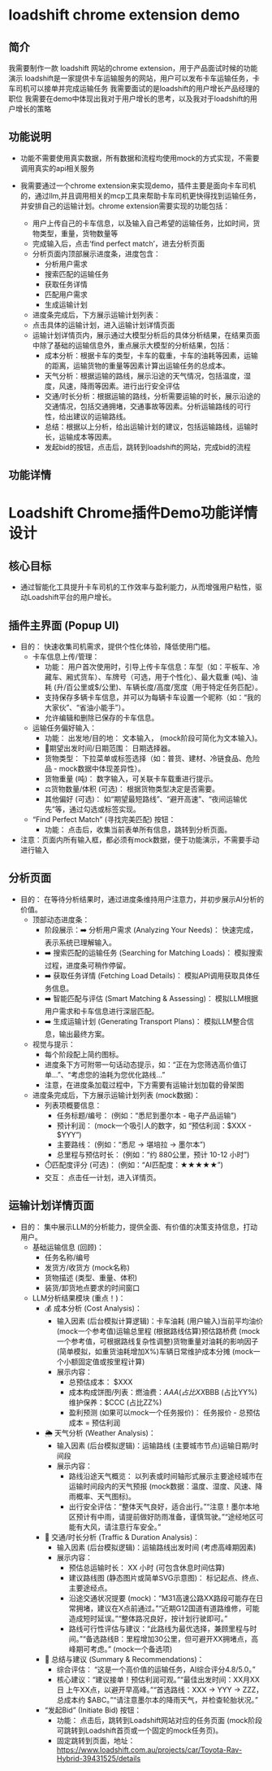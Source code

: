 # loadshift chrome extension demo

## 简介
我需要制作一款 loadshift 网站的chrome extension，用于产品面试时候的功能演示
loadshift是一家提供卡车运输服务的网站，用户可以发布卡车运输任务，卡车司机可以接单并完成运输任务
我需要面试的是loadshift的用户增长产品经理的职位
我需要在demo中体现出我对于用户增长的思考，以及我对于loadshift的用户增长的策略

## 功能说明
- 功能不需要使用真实数据，所有数据和流程均使用mock的方式实现，不需要调用真实的api相关服务

- 我需要通过一个chrome extension来实现demo，插件主要是面向卡车司机的，通过llm,并且调用相关的mcp工具来帮助卡车司机更快得找到运输任务，并安排自己的运输计划。chrome extension需要实现的功能包括：
    - 用户上传自己的卡车信息，以及输入自己希望的运输任务，比如时间，货物类型，重量，货物数量等
    - 完成输入后，点击‘find perfect match’，进去分析页面
    - 分析页面内顶部展示进度条，进度包含：
        - 分析用户需求
        - 搜索匹配的运输任务
        - 获取任务详情
        - 匹配用户需求
        - 生成运输计划
    - 进度条完成后，下方展示运输计划列表：
    - 点击具体的运输计划，进入运输计划详情页面
    - 运输计划详情页内，展示通过大模型分析后的具体分析结果，在结果页面中除了基础的运输信息外，重点展示大模型的分析结果，包括：
        - 成本分析：根据卡车的类型，卡车的载重，卡车的油耗等因素，运输的距离，运输货物的重量等因素计算出运输任务的总成本。
        - 天气分析：根据运输的路线，展示沿途的天气情况，包括温度，湿度，风速，降雨等因素。进行出行安全评估
        - 交通/时长分析：根据运输的路线，分析需要运输的时长，展示沿途的交通情况，包括交通拥堵，交通事故等因素。分析运输路线的可行性，给出建议的运输路线。
        - 总结：根据以上分析，给出运输计划的建议，包括运输路线，运输时长，运输成本等因素。
        - 发起bid的按钮，点击后，跳转到loadshift的网站，完成bid的流程
  
## 功能详情
# Loadshift Chrome插件Demo功能详情设计 

## 核心目标

- 通过智能化工具提升卡车司机的工作效率与盈利能力，从而增强用户粘性，驱动Loadshift平台的用户增长。

## 插件主界面 (Popup UI)

- 目的： 快速收集司机需求，提供个性化体验，降低使用门槛。
  - 卡车信息上传/管理：
    - 功能： 用户首次使用时，引导上传卡车信息：车型（如：平板车、冷藏车、厢式货车）、车牌号（可选，用于个性化）、最大载重 (吨)、油耗 (升/百公里或$/公里)、车辆长度/高度/宽度（用于特定任务匹配）。
    - 支持保存多辆卡车信息，并可以为每辆卡车设置一个昵称（如：“我的大家伙”、“省油小能手”）。
    - 允许编辑和删除已保存的卡车信息。
  - 运输任务偏好输入：
    - 功能： 出发地/目的地： 文本输入， (mock阶段可简化为文本输入)。
    - 📍期望出发时间/日期范围： 日期选择器。
    - 货物类型： 下拉菜单或标签选择（如：普货、建材、冷链食品、危险品 - mock数据中体现差异性）。
    - 货物重量 (吨)： 数字输入，可关联卡车载重进行提示。
    - ⚖️货物数量/体积 (可选)： 根据货物类型决定是否需要。
    - 其他偏好 (可选)： 如“期望最短路线”、“避开高速”、“夜间运输优先”等，通过勾选或标签实现。
  - “Find Perfect Match” (寻找完美匹配) 按钮：
    - 功能： 点击后，收集当前表单所有信息，跳转到分析页面。
- 注意：页面内所有输入框，都必须有mock数据，便于功能演示，不需要手动进行输入


## 分析页面

- 目的： 在等待分析结果时，通过进度条维持用户注意力，并初步展示AI分析的价值。
  - 顶部动态进度条：
    - 阶段展示：➡️ 分析用户需求 (Analyzing Your Needs)： 快速完成，表示系统已理解输入。
    - ➡️ 搜索匹配的运输任务 (Searching for Matching Loads)： 模拟搜索过程，进度条可稍作停留。
    - ➡️ 获取任务详情 (Fetching Load Details)： 模拟API调用获取具体任务信息。
    - ➡️ 智能匹配与评估 (Smart Matching & Assessing)： 模拟LLM根据用户需求和卡车信息进行深层匹配。
    - ➡️ 生成运输计划 (Generating Transport Plans)： 模拟LLM整合信息，输出最终方案。
  - 视觉与提示：
    - 每个阶段配上简约图标。
    - 进度条下方可附带一句话动态提示，如：“正在为您筛选高价值订单...”、“考虑您的油耗为您优化路线...”
    - 注意，在进度条加载过程中，下方需要有运输计划加载的骨架图
  - 进度条完成后，下方展示运输计划列表 (mock数据)：
    - 列表项概要信息：
      - 任务标题/编号： (例如：“悉尼到墨尔本 - 电子产品运输”)
      - 预计利润： (mock一个吸引人的数字，如 “预估利润：$XXX - $YYY”)
      - 主要路线： (例如：“悉尼 → 堪培拉 → 墨尔本”)
      - 总里程与预估时长： (例如：“约 880公里，预计 10-12 小时”)
    - ⏱️匹配度评分 (可选)： (例如：“AI匹配度：★★★★★”)
    - 交互： 点击任一计划，进入详情页。

## 运输计划详情页面

- 目的： 集中展示LLM的分析能力，提供全面、有价值的决策支持信息，打动用户。
  - 基础运输信息 (回顾)：
    - 任务名称/编号
    - 发货方/收货方 (mock名称)
    - 货物描述 (类型、重量、体积)
    - 装货/卸货地点要求的时间窗口
  - LLM分析结果模块 (重点！)：
    - 💰 成本分析 (Cost Analysis)：
      - 输入因素 (后台模拟计算逻辑)：卡车油耗 (用户输入)当前平均油价 (mock一个参考值)运输总里程 (根据路线估算)预估路桥费 (mock一个参考值，可根据路线复杂性调整)货物重量对油耗的影响因子 (简单模拟，如重货油耗增加X%)车辆日常维护成本分摊 (mock一个小额固定值或按里程计算)
      - 展示内容：
        - 总预估成本： $XXX
        - 成本构成饼图/列表：燃油费：$AAA (占比XX%)路桥费：$BBB (占比YY%)维护保养：$CCC (占比ZZ%)
        - 盈利预测 (如果可以mock一个任务报价)： 任务报价 - 总预估成本 = 预估利润
    - 🌦️ 天气分析 (Weather Analysis)：
      - 输入因素 (后台模拟逻辑)：运输路线 (主要城市节点)运输日期/时间段
      - 展示内容：
        - 路线沿途天气概览： 以列表或时间轴形式展示主要途经城市在运输时间段内的天气预报 (mock数据：温度、湿度、风速、降雨概率、天气图标)。
        - 出行安全评估：“整体天气良好，适合出行。”“注意！墨尔本地区预计有中雨，请提前做好防雨准备，谨慎驾驶。”“途经地区可能有大风，请注意行车安全。”
    - 🚦 交通/时长分析 (Traffic & Duration Analysis)：
      - 输入因素 (后台模拟逻辑)：运输路线出发时间 (考虑高峰期因素)
      - 展示内容：
        - 预估总运输时长： XX 小时 (可包含休息时间估算)
        - 建议路线图 (静态图片或简单SVG示意图)： 标记起点、终点、主要途经点。
        - 沿途交通状况提要 (mock)：“M31高速公路XX路段可能存在日常拥堵，建议在X点前通过。”“近期G12国道有道路维修，可能造成短时延误。”“整体路况良好，按计划行驶即可。”
        - 路线可行性评估与建议：“此路线为最优选择，兼顾里程与时间。”“备选路线B：里程增加30公里，但可避开XX拥堵点，高峰期可考虑。” (mock一个备选项)
    - 📝 总结与建议 (Summary & Recommendations)：
      - 综合评估： “这是一个高价值的运输任务，AI综合评分4.8/5.0。”
      - 核心建议：“建议接单！预估利润可观。”“最佳出发时间：XX月XX日 上午XX点，以避开早高峰。”“首选路线：XXX → YYY → ZZZ，总成本约 $ABC。”“请注意墨尔本的降雨天气，并检查轮胎状况。”
    - “发起Bid” (Initiate Bid) 按钮：
      - 功能： 点击后，跳转到Loadshift网站对应的任务页面 (mock阶段可跳转到Loadshift首页或一个固定的mock任务页)。
      - 固定跳转到页面，地址：https://www.loadshift.com.au/projects/car/Toyota-Rav-Hybrid-39431525/details
      
    